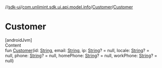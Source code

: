 //[sdk-ui](../../../index.md)/[com.unlimint.sdk.ui.api.model.info](../index.md)/[Customer](index.md)/[Customer](-customer.md)



# Customer  
[androidJvm]  
Content  
fun [Customer](-customer.md)(id: [String](https://kotlinlang.org/api/latest/jvm/stdlib/kotlin/-string/index.html), email: [String](https://kotlinlang.org/api/latest/jvm/stdlib/kotlin/-string/index.html), ip: [String](https://kotlinlang.org/api/latest/jvm/stdlib/kotlin/-string/index.html)? = null, locale: [String](https://kotlinlang.org/api/latest/jvm/stdlib/kotlin/-string/index.html)? = null, phone: [String](https://kotlinlang.org/api/latest/jvm/stdlib/kotlin/-string/index.html)? = null, homePhone: [String](https://kotlinlang.org/api/latest/jvm/stdlib/kotlin/-string/index.html)? = null, workPhone: [String](https://kotlinlang.org/api/latest/jvm/stdlib/kotlin/-string/index.html)? = null)  



